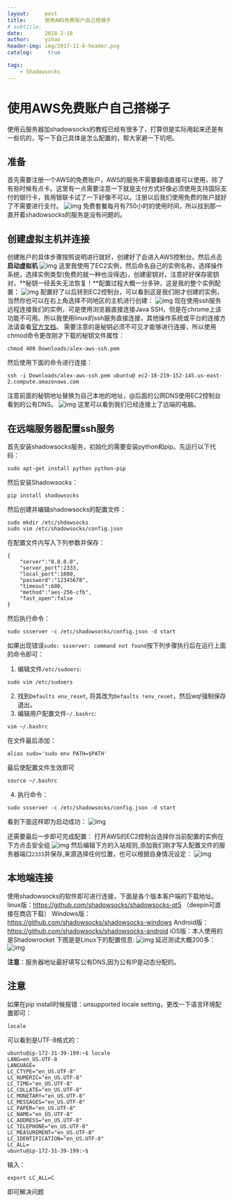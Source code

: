 ```yaml
---
layout:     post
title:      使用AWS免费账户自己搭梯子
# subtitle:   
date:       2018-2-18
author:     yihao
header-img: img/2017-11-6-header.png
catalog: 	 true

tags:
    - Shadowsocks
---
```


# 使用AWS免费账户自己搭梯子
使用云服务器加shadowsocks的教程已经有很多了，打算但是实际用起来还是有一些坑的，写一下自己具体是怎么配置的，帮大家避一下坑吧。
## 准备
首先需要注册一个AWS的免费账户，AWS的服务不需要翻墙直接可以使用，除了有些时候有点卡。这里有一点需要注意一下就是支付方式好像必须使用支持国际支付的银行卡，我用银联卡试了一下好像不可以。注册以后我们使用免费的账户就好了不需要进行支付。
![img](https://i.imgur.com/YRTDBmW.png)
免费套餐每月有750小时的使用时间，所以挂到那一直开着shadowsocks的服务是没有问题的。
## 创建虚拟主机并连接
创建账户的具体步骤按照说明进行就好，创建好了会进入AWS控制台。然后点击**启动虚拟机**
![img](https://i.imgur.com/LbU0uyu.png)
这里我使用了EC2实例，然后命名自己的实例名称，选择操作系统，选择实例类型(免费的就一种也没得选)，创建密钥对，注意好好保存密钥对，**秘钥一经丢失无法恢复！**配置过程大概一分多钟，这是我的整个实例配置：
![img](https://i.imgur.com/pMTjjRI.png)
配置好了以后转到EC2控制台，可以看到这是我们刚才创建的实例，当然你也可以在右上角选择不同地区的主机进行创建：
![img](https://i.imgur.com/LR4NZ0R.png)
现在使用ssh服务远程连接我们的实例，可是使用浏览器直接连接Java SSH，但是在chrome上该功能不可用。所以我使用linux的ssh服务直接连接，其他操作系统或平台的连接方法请查看[官方文档](https://docs.aws.amazon.com/zh_cn/AWSEC2/latest/UserGuide/AccessingInstancesLinux.html)。
需要注意的是秘钥必须不可见才能够进行连接，所以使用chmod命令更改刚才下载的秘钥文件属性：

```
chmod 400 Downloads/alex-aws-ssh.pem
```

然后使用下面的命令进行连接：

```
ssh -i Downloads/alex-aws-ssh.pem ubuntu@ ec2-18-219-152-145.us-east-2.compute.amazonaws.com 
```

注意前面的秘钥地址替换为自己本地的地址，@后面的公网DNS使用EC2控制台看到的公有DNS。
![img](https://i.imgur.com/sIQh32k.png)
这里可以看到我们已经连接上了远端的电脑。

## 在远端服务器配置ssh服务
首先安装shadowsocks服务，初始化的需要安装python和pip。先运行以下代码：
```
sudo apt-get install python python-pip
```
然后安装Shadowsocks：
```
pip install shadowsocks
```
然后创建并编辑shadowsocks的配置文件：
```
sudo mkdir /etc/shdowsocks
sudo vim /etc/shadowsocks/config.json
```
在配置文件内写入下列参数并保存：
```
{
    "server":"0.0.0.0",
    "server_port":2333,
    "local_port":1080, 
    "password":"12345678", 
    "timeout":600,
    "method":"aes-256-cfb",
    "fast_open":false
}

```
然后执行命令：
```
sudo ssserver -c /etc/shadowsocks/config.json -d start
```
如果出现错误`sudo: ssserver: command not found`按下列步骤执行后在运行上面的命令即可：
1. 编辑文件`/etc/sudoers`:
```
sudo vim /etc/sudoers 
```

2. 找到`Defaults env_reset`, 将其改为`Defaults !env_reset`，然后wq!强制保存退出。 
3. 编辑用户配置文件`~/.bashrc`:
```
vim ~/.bashrc 
```
在文件最后添加：
```
alias sudo='sudo env PATH=$PATH' 
```
最后使配置文件生效即可
```
source ~/.bashrc
```

4. 执行命令：
```
sudo ssserver -c /etc/shadowsocks/config.json -d start
```

看到下面这样即为启动成功：
![img](https://i.imgur.com/2kf5715.png)

还需要最后一步即可完成配置：
打开AWS的EC2控制台选择你当前配置的实例在下方点击安全组
![img](https://i.imgur.com/ouh9PDt.png)
然后编辑下方的入站规则,添加我们刚才写入配置文件的服务器端口`2333`并保存,来源选择任何位置，也可以根据自身情况设定：
![img](https://i.imgur.com/btPKjTc.png)


## 本地端连接
使用shadowsocks的软件即可进行连接，下面是各个版本客户端的下载地址。
linux版：https://github.com/shadowsocks/shadowsocks-qt5 （deepin可直接在商店下载）
Windows版：https://github.com/shadowsocks/shadowsocks-windows 
Android版：https://github.com/shadowsocks/shadowsocks-android 
iOS版：本人使用的是Shadowrocket
下图是是Linux下的配置信息:
![img](https://i.imgur.com/7LfA21P.png)
延迟测试大概200多：
![img](https://i.imgur.com/lJw9jNv.png)

**注意**：服务器地址最好填写公有DNS,因为公有IP是动态分配的。


## 注意
如果在pip install时候报错：unsupported locale setting，更改一下语言环境配置即可：
```
locale
```
可以看到是UTF-8格式的：
```
ubuntu@ip-172-31-39-199:~$ locale
LANG=en_US.UTF-8
LANGUAGE=
LC_CTYPE="en_US.UTF-8"
LC_NUMERIC="en_US.UTF-8"
LC_TIME="en_US.UTF-8"
LC_COLLATE="en_US.UTF-8"
LC_MONETARY="en_US.UTF-8"
LC_MESSAGES="en_US.UTF-8"
LC_PAPER="en_US.UTF-8"
LC_NAME="en_US.UTF-8"
LC_ADDRESS="en_US.UTF-8"
LC_TELEPHONE="en_US.UTF-8"
LC_MEASUREMENT="en_US.UTF-8"
LC_IDENTIFICATION="en_US.UTF-8"
LC_ALL=
ubuntu@ip-172-31-39-199:~$ 
```
输入：
```
export LC_ALL=C
```
即可解决问题





